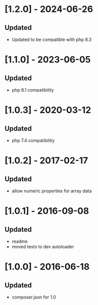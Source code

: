 # [1.2.0] - 2024-06-26
## Updated
- Updated to be compatible with php 8.3
# [1.1.0] - 2023-06-05
## Updated
- php 8.1 compatibility
# [1.0.3] - 2020-03-12
## Updated
- php 7.4 compatibility

# [1.0.2] - 2017-02-17
## Updated
- allow numeric properties for array data

# [1.0.1] - 2016-09-08
## Updated
- readme
- moved tests to dev autoloader

# [1.0.0] - 2016-06-18
## Updated
- composer.json for 1.0
